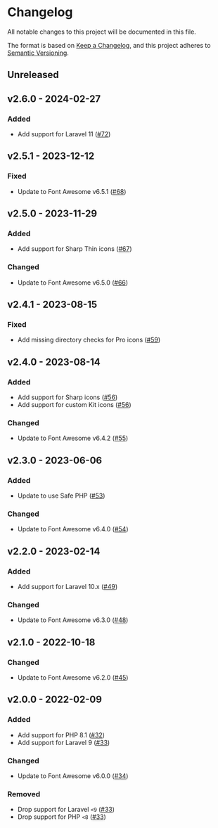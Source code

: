 # Changelog

All notable changes to this project will be documented in this file.

The format is based on [Keep a Changelog](https://keepachangelog.com), and this project adheres to [Semantic Versioning](https://semver.org).

## Unreleased

## v2.6.0 - 2024-02-27

### Added
- Add support for Laravel 11 ([#72](https://github.com/owenvoke/blade-fontawesome/pull/72))

## v2.5.1 - 2023-12-12

### Fixed
- Update to Font Awesome v6.5.1 ([#68](https://github.com/owenvoke/blade-fontawesome/pull/68))

## v2.5.0 - 2023-11-29

### Added
- Add support for Sharp Thin icons ([#67](https://github.com/owenvoke/blade-fontawesome/pull/67))

### Changed
- Update to Font Awesome v6.5.0 ([#66](https://github.com/owenvoke/blade-fontawesome/pull/66))

## v2.4.1 - 2023-08-15

### Fixed
- Add missing directory checks for Pro icons ([#59](https://github.com/owenvoke/blade-fontawesome/pull/59))

## v2.4.0 - 2023-08-14

### Added
- Add support for Sharp icons ([#56](https://github.com/owenvoke/blade-fontawesome/pull/56))
- Add support for custom Kit icons ([#56](https://github.com/owenvoke/blade-fontawesome/pull/56))

### Changed
- Update to Font Awesome v6.4.2 ([#55](https://github.com/owenvoke/blade-fontawesome/pull/55))

## v2.3.0 - 2023-06-06

### Added
- Update to use Safe PHP ([#53](https://github.com/owenvoke/blade-fontawesome/pull/53))

### Changed
- Update to Font Awesome v6.4.0 ([#54](https://github.com/owenvoke/blade-fontawesome/pull/54))

## v2.2.0 - 2023-02-14

### Added
- Add support for Laravel 10.x ([#49](https://github.com/owenvoke/blade-fontawesome/pull/49))

### Changed
- Update to Font Awesome v6.3.0 ([#48](https://github.com/owenvoke/blade-fontawesome/pull/48))

## v2.1.0 - 2022-10-18

### Changed
- Update to Font Awesome v6.2.0 ([#45](https://github.com/owenvoke/blade-fontawesome/pull/45))

## v2.0.0 - 2022-02-09

### Added
- Add support for PHP 8.1 ([#32](https://github.com/owenvoke/blade-fontawesome/pull/32))
- Add support for Laravel 9 ([#33](https://github.com/owenvoke/blade-fontawesome/pull/33))

### Changed
- Update to Font Awesome v6.0.0 ([#34](https://github.com/owenvoke/blade-fontawesome/pull/34))

### Removed
- Drop support for Laravel `<9` ([#33](https://github.com/owenvoke/blade-fontawesome/pull/33))
- Drop support for PHP `<8` ([#33](https://github.com/owenvoke/blade-fontawesome/pull/33))
